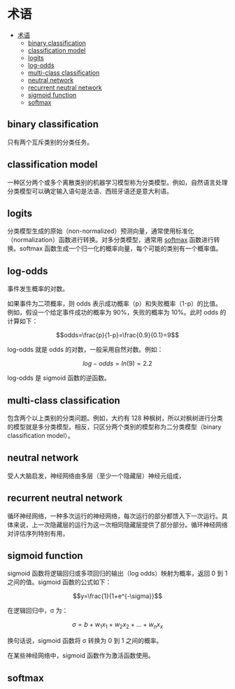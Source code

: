 # 术语

- [术语](#术语)
  - [binary classification](#binary-classification)
  - [classification model](#classification-model)
  - [logits](#logits)
  - [log-odds](#log-odds)
  - [multi-class classification](#multi-class-classification)
  - [neutral network](#neutral-network)
  - [recurrent neutral network](#recurrent-neutral-network)
  - [sigmoid function](#sigmoid-function)
  - [softmax](#softmax)

## binary classification

只有两个互斥类别的分类任务。

## classification model

一种区分两个或多个离散类别的机器学习模型称为分类模型。例如，自然语言处理分类模型可以确定输入语句是法语、西班牙语还是意大利语。

## logits

分类模型生成的原始（non-normalized）预测向量，通常使用标准化（normalization）函数进行转换。对多分类模型，通常用 [softmax](#softmax) 函数进行转换。softmax 函数生成一个归一化的概率向量，每个可能的类别有一个概率值。

## log-odds

事件发生概率的对数。

如果事件为二项概率，则 odds 表示成功概率（p）和失败概率（1-p）的比值。例如，假设一个给定事件成功的概率为 90%，失败的概率为 10%。此时 odds 的计算如下：

$$odds=\frac{p}{1-p}=\frac{0.9}{0.1}=9$$

log-odds 就是 odds 的对数，一般采用自然对数。例如：

$$log-odds=ln(9)=2.2$$

log-odds 是 sigmoid 函数的逆函数。

## multi-class classification

包含两个以上类别的分类问题。例如，大约有 128 种枫树，所以对枫树进行分类的模型就是多分类模型。相反，只区分两个类别的模型称为二分类模型（binary classification model）。

## neutral network

受人大脑启发，神经网络由多层（至少一个隐藏层）神经元组成，

## recurrent neutral network

循环神经网络，一种多次运行的神经网络，每次运行的部分都馈入下一次运行。具体来说，上一次隐藏层的运行为这一次相同隐藏层提供了部分部分。循环神经网络对评估序列特别有用，

## sigmoid function

sigmoid 函数将逻辑回归或多项回归的输出（log odds）映射为概率，返回 0 到 1 之间的值。sigmoid 函数的公式如下：

$$y=\frac{1}{1+e^{-\sigma}}$$

在逻辑回归中，σ 为：

$$\sigma=b+w_1x_1+w_2x_2+...+w_nx_x$$

换句话说，sigmoid 函数将 σ 转换为 0 到 1 之间的概率。

在某些神经网络中，sigmoid 函数作为激活函数使用。

## softmax
